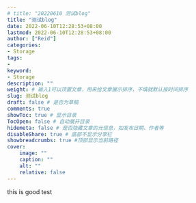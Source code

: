 ```yaml
---
# title: "20220610 测试blog"
title: "测试blog"
date: 2022-06-10T12:28:53+08:00
lastmod: 2022-06-10T12:28:53+08:00
author: ["Reid"]
categories: 
- Storage
tags: 
- 
keyword:
- Storage
description: ""
weight: # 输入1可以顶置文章，用来给文章展示排序，不填就默认按时间排序
slug: 测试blog
draft: false # 是否为草稿
comments: true
showToc: true # 显示目录
TocOpen: false # 自动展开目录
hidemeta: false # 是否隐藏文章的元信息，如发布日期、作者等
disableShare: true # 底部不显示分享栏
showbreadcrumbs: true #顶部显示当前路径
cover:
    image: ""
    caption: ""
    alt: ""
    relative: false
---
```


this is good test